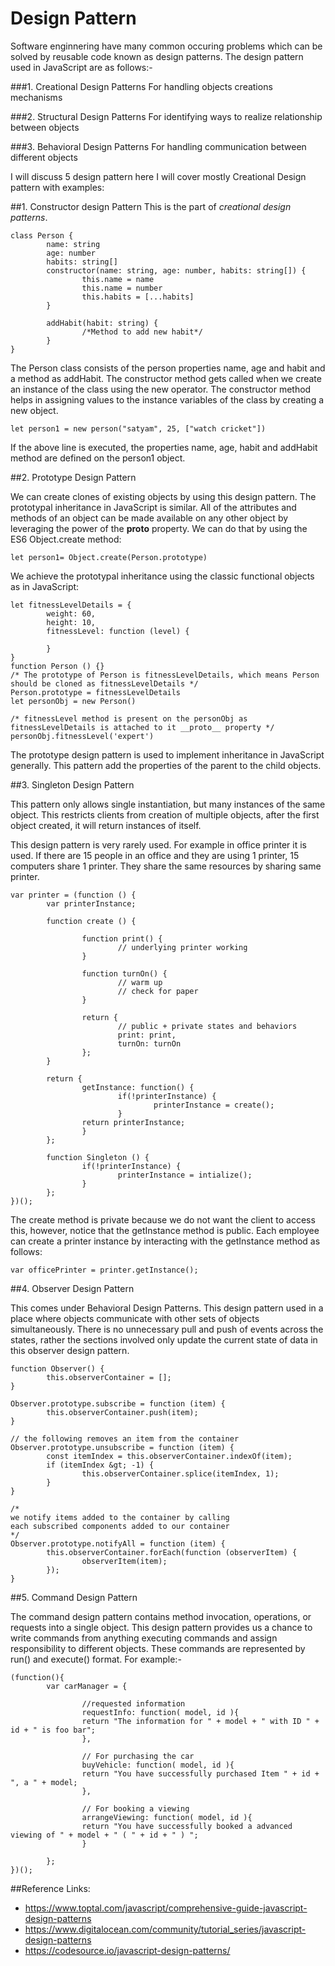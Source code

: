 
# Design Pattern
 Software enginnering have many common occuring problems which can be solved by reusable code known as design patterns.
The design pattern used in JavaScript are as follows:-

 ###1.  Creational Design Patterns
    For handling objects creations mechanisms
    
 ###2.  Structural Design Patterns
     For identifying ways to realize relationship between objects
     
 ###3.  Behavioral Design Patterns
     For handling communication between different objects
 
I will discuss 5 design pattern here I will cover mostly Creational Design pattern with examples:

##1. Constructor design Pattern
This is the part of *creational design patterns*.


	class Person {
    		name: string
    		age: number
    		habits: string[]
    		constructor(name: string, age: number, habits: string[]) {
        			this.name = name
        			this.name = number
        			this.habits = [...habits]
    		}

    		addHabit(habit: string) {
        			/*Method to add new habit*/
    		}
	}

The Person class consists of the person properties name, age and habit and a method as addHabit. The constructor method gets called when we create an instance of the class using the new operator. The constructor method helps in assigning values to the instance variables of the class by creating a new object.

	let person1 = new person("satyam", 25, ["watch cricket"])

If the above line is executed, the properties name, age, habit and addHabit method are defined on the person1 object. 

##2. Prototype Design Pattern

We can create clones of existing objects by using this design pattern. The prototypal inheritance in JavaScript is similar. 
All of the attributes and methods of an object can be made available on any other object by leveraging the power of the __proto__ property. We can do that by using the ES6 Object.create method:

	let person1= Object.create(Person.prototype)

We achieve the prototypal inheritance using the classic functional objects as in JavaScript:

	let fitnessLevelDetails = {
    		weight: 60,
    		height: 10, 
			fitnessLevel: function (level) {

			}
	}
    function Person () {}
	/* The prototype of Person is fitnessLevelDetails, which means Person should be cloned as fitnessLevelDetails */
    Person.prototype = fitnessLevelDetails
    let personObj = new Person()

	/* fitnessLevel method is present on the personObj as fitnessLevelDetails is attached to it __proto__ property */
    personObj.fitnessLevel('expert')

The prototype design pattern is used to implement inheritance in JavaScript generally. This pattern add the properties of the parent to the child objects.

##3. Singleton Design Pattern

This pattern only allows single instantiation, but many instances of the same object. This restricts clients from creation of multiple objects, after the first object created, it will return instances of itself.

This design pattern is very rarely used. For example in office printer it is used. If there are 15 people in an office and they are  using 1 printer, 15 computers share 1 printer. They share the same resources by sharing same printer.

	var printer = (function () {
    		var printerInstance;

    		function create () {

    				function print() {
    						// underlying printer working
    				}

    				function turnOn() {
        					// warm up
        					// check for paper
    				}

    				return {
        					// public + private states and behaviors
        					print: print,
        					turnOn: turnOn
    				};
    		}

    		return {
    				getInstance: function() {
        					if(!printerInstance) {
        							printerInstance = create();
        					}
        			return printerInstance;
    				}
    		};

    		function Singleton () {
    				if(!printerInstance) {
        					printerInstance = intialize();
    				}
    		};
    })();


The create method is private because we do not want the client to access this, however, notice that the getInstance method is public. Each employee can create a printer instance by interacting with the getInstance method as follows:

	var officePrinter = printer.getInstance();

##4. Observer Design Pattern

This comes under Behavioral Design Patterns. This design pattern used in a place where objects communicate with other sets of objects simultaneously. There is no unnecessary pull and push of events across the states, rather the sections involved only update the current state of data in this observer design pattern.

	function Observer() {
			this.observerContainer = [];
	}

	Observer.prototype.subscribe = function (item) {
			this.observerContainer.push(item);
	}

	// the following removes an item from the container
	Observer.prototype.unsubscribe = function (item) {
			const itemIndex = this.observerContainer.indexOf(item);
			if (itemIndex &gt; -1) {
					this.observerContainer.splice(itemIndex, 1);
			}
	}

	/*
	we notify items added to the container by calling
	each subscribed components added to our container
	*/
	Observer.prototype.notifyAll = function (item) {
			this.observerContainer.forEach(function (observerItem) {
					observerItem(item);
			});
	}

##5. Command Design Pattern

The command design pattern contains method invocation, operations, or requests into a single object. This design pattern provides us a chance to write commands from anything executing commands and assign responsibility to different objects. These commands are represented by run() and execute() format.
For example:-

	(function(){
			var carManager = {

					//requested information
					requestInfo: function( model, id ){
					return "The information for " + model + " with ID " + id + " is foo bar";
					},

					// For purchasing the car
					buyVehicle: function( model, id ){
					return "You have successfully purchased Item " + id + ", a " + model;
					},

					// For booking a viewing
					arrangeViewing: function( model, id ){
					return "You have successfully booked a advanced viewing of " + model + " ( " + id + " ) ";
					}

			};
	})();

##Reference Links:
 - https://www.toptal.com/javascript/comprehensive-guide-javascript-design-patterns
 - https://www.digitalocean.com/community/tutorial_series/javascript-design-patterns
 - https://codesource.io/javascript-design-patterns/
